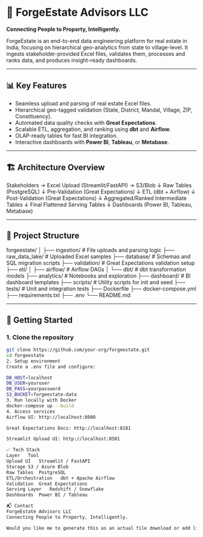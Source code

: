# 🏢 ForgeEstate Advisors LLC

**Connecting People to Property, Intelligently.**

ForgeEstate is an end-to-end data engineering platform for real estate in India, focusing on hierarchical geo-analytics from state to village-level. It ingests stakeholder-provided Excel files, validates them, processes and ranks data, and produces insight-ready dashboards.

---

## 📊 Key Features

- Seamless upload and parsing of real estate Excel files.
- Hierarchical geo-tagged validation (State, District, Mandal, Village, ZIP, Constituency).
- Automated data quality checks with **Great Expectations**.
- Scalable ETL, aggregation, and ranking using **dbt** and **Airflow**.
- OLAP-ready tables for fast BI integration.
- Interactive dashboards with **Power BI**, **Tableau**, or **Metabase**.

---

## 🏗️ Architecture Overview

Stakeholders → Excel Upload (Streamlit/FastAPI) → S3/Blob
↓
Raw Tables (PostgreSQL)
↓
Pre-Validation (Great Expectations)
↓
ETL (dbt + Airflow)
↓
Post-Validation (Great Expectations)
↓
Aggregated/Ranked Intermediate Tables
↓
Final Flattened Serving Tables
↓
Dashboards (Power BI, Tableau, Metabase)

---

## 📁 Project Structure

forgeestate/
│
├── ingestion/ # File uploads and parsing logic
├── raw_data_lake/ # Uploaded Excel samples
├── database/ # Schemas and SQL migration scripts
├── validation/ # Great Expectations validation setup
├── etl/
│ ├── airflow/ # Airflow DAGs
│ └── dbt/ # dbt transformation models
├── analytics/ # Notebooks and exploration
├── dashboard/ # BI dashboard templates
├── scripts/ # Utility scripts for init and seed
├── tests/ # Unit and integration tests
├── Dockerfile
├── docker-compose.yml
├── requirements.txt
├── .env
└── README.md

---

## 🚀 Getting Started

### 1. Clone the repository
```bash
git clone https://github.com/your-org/forgeestate.git
cd forgeestate
2. Setup environment
Create a .env file and configure:

DB_HOST=localhost
DB_USER=youruser
DB_PASS=yourpassword
S3_BUCKET=forgeestate-data
3. Run locally with Docker
docker-compose up --build
4. Access services
Airflow UI: http://localhost:8080

Great Expectations Docs: http://localhost:8181

Streamlit Upload UI: http://localhost:8501

✅ Tech Stack
Layer	Tool
Upload UI	Streamlit / FastAPI
Storage	S3 / Azure Blob
Raw Tables	PostgreSQL
ETL/Orchestration	dbt + Apache Airflow
Validation	Great Expectations
Serving Layer	Redshift / Snowflake
Dashboards	Power BI / Tableau

📬 Contact
ForgeEstate Advisors LLC
Connecting People to Property, Intelligently.

Would you like me to generate this as an actual file download or add licensing and contribution guidelines next?






